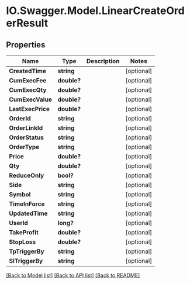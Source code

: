 # IO.Swagger.Model.LinearCreateOrderResult
## Properties

Name | Type | Description | Notes
------------ | ------------- | ------------- | -------------
**CreatedTime** | **string** |  | [optional] 
**CumExecFee** | **double?** |  | [optional] 
**CumExecQty** | **double?** |  | [optional] 
**CumExecValue** | **double?** |  | [optional] 
**LastExecPrice** | **double?** |  | [optional] 
**OrderId** | **string** |  | [optional] 
**OrderLinkId** | **string** |  | [optional] 
**OrderStatus** | **string** |  | [optional] 
**OrderType** | **string** |  | [optional] 
**Price** | **double?** |  | [optional] 
**Qty** | **double?** |  | [optional] 
**ReduceOnly** | **bool?** |  | [optional] 
**Side** | **string** |  | [optional] 
**Symbol** | **string** |  | [optional] 
**TimeInForce** | **string** |  | [optional] 
**UpdatedTime** | **string** |  | [optional] 
**UserId** | **long?** |  | [optional] 
**TakeProfit** | **double?** |  | [optional] 
**StopLoss** | **double?** |  | [optional] 
**TpTriggerBy** | **string** |  | [optional] 
**SlTriggerBy** | **string** |  | [optional] 

[[Back to Model list]](../README.md#documentation-for-models) [[Back to API list]](../README.md#documentation-for-api-endpoints) [[Back to README]](../README.md)

